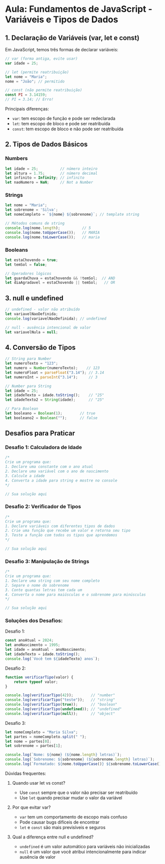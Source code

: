 # Aula: Fundamentos de JavaScript - Variáveis e Tipos de Dados

## 1. Declaração de Variáveis (var, let e const)

Em JavaScript, temos três formas de declarar variáveis:

```javascript
// var (forma antiga, evite usar)
var idade = 25;

// let (permite reatribuição)
let nome = "Maria";
nome = "João"; // permitido

// const (não permite reatribuição)
const PI = 3.14159;
// PI = 3.14; // Erro!
```

Principais diferenças:
- `var`: tem escopo de função e pode ser redeclarada
- `let`: tem escopo de bloco e pode ser reatribuída
- `const`: tem escopo de bloco e não pode ser reatribuída

## 2. Tipos de Dados Básicos

### Numbers
```javascript
let idade = 25;          // número inteiro
let altura = 1.75;       // número decimal
let infinito = Infinity; // infinito
let naoNumero = NaN;     // Not a Number
```

### Strings
```javascript
let nome = "Maria";
let sobrenome = 'Silva';
let nomeCompleto = `${nome} ${sobrenome}`; // template string

// Métodos comuns de string
console.log(nome.length);          // 5
console.log(nome.toUpperCase());   // MARIA
console.log(nome.toLowerCase());   // maria
```

### Booleans
```javascript
let estaChovendo = true;
let temSol = false;

// Operadores lógicos
let guardaChuva = estaChovendo && !temSol;  // AND
let diaAgradavel = estaChovendo || temSol;   // OR
```

## 3. null e undefined

```javascript
// undefined - valor não atribuído
let variavelNaoDefinida;
console.log(variavelNaoDefinida); // undefined

// null - ausência intencional de valor
let variavelNula = null;
```

## 4. Conversão de Tipos

```javascript
// String para Number
let numeroTexto = "123";
let numero = Number(numeroTexto);    // 123
let numeroFloat = parseFloat("3.14"); // 3.14
let numeroInt = parseInt("3.14");     // 3

// Number para String
let idade = 25;
let idadeTexto = idade.toString();    // "25"
let idadeTexto2 = String(idade);      // "25"

// Para Boolean
let booleano = Boolean(1);        // true
let booleano2 = Boolean("");      // false
```

## Desafios para Praticar

### Desafio 1: Calculadora de Idade
```javascript
/* 
Crie um programa que:
1. Declare uma constante com o ano atual
2. Declare uma variável com o ano de nascimento
3. Calcule a idade
4. Converta a idade para string e mostre no console
*/

// Sua solução aqui
```

### Desafio 2: Verificador de Tipos
```javascript
/* 
Crie um programa que:
1. Declare variáveis com diferentes tipos de dados
2. Crie uma função que recebe um valor e retorna seu tipo
3. Teste a função com todos os tipos que aprendemos
*/

// Sua solução aqui
```

### Desafio 3: Manipulação de Strings
```javascript
/* 
Crie um programa que:
1. Declare uma string com seu nome completo
2. Separe o nome do sobrenome
3. Conte quantas letras tem cada um
4. Converta o nome para maiúsculas e o sobrenome para minúsculas
*/

// Sua solução aqui
```

### Soluções dos Desafios:

Desafio 1:
```javascript
const anoAtual = 2024;
let anoNascimento = 1995;
let idade = anoAtual - anoNascimento;
let idadeTexto = idade.toString();
console.log(`Você tem ${idadeTexto} anos`);
```

Desafio 2:
```javascript
function verificarTipo(valor) {
    return typeof valor;
}

console.log(verificarTipo(42));        // "number"
console.log(verificarTipo("teste"));   // "string"
console.log(verificarTipo(true));      // "boolean"
console.log(verificarTipo(undefined)); // "undefined"
console.log(verificarTipo(null));      // "object"
```

Desafio 3:
```javascript
let nomeCompleto = "Maria Silva";
let partes = nomeCompleto.split(" ");
let nome = partes[0];
let sobrenome = partes[1];

console.log(`Nome: ${nome} (${nome.length} letras)`);
console.log(`Sobrenome: ${sobrenome} (${sobrenome.length} letras)`);
console.log(`Formatado: ${nome.toUpperCase()} ${sobrenome.toLowerCase()}`);
```

Dúvidas frequentes:
1. Quando usar let vs const?
   - Use `const` sempre que o valor não precisar ser reatribuído
   - Use `let` quando precisar mudar o valor da variável

2. Por que evitar var?
   - `var` tem um comportamento de escopo mais confuso
   - Pode causar bugs difíceis de encontrar
   - `let` e `const` são mais previsíveis e seguros

3. Qual a diferença entre null e undefined?
   - `undefined` é um valor automático para variáveis não inicializadas
   - `null` é um valor que você atribui intencionalmente para indicar ausência de valor

